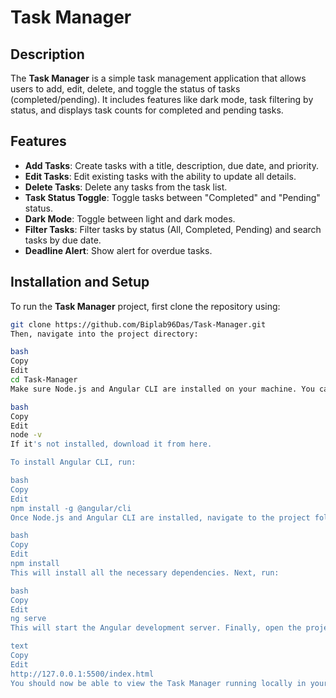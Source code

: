 # Task Manager

## Description
The **Task Manager** is a simple task management application that allows users to add, edit, delete, and toggle the status of tasks (completed/pending). It includes features like dark mode, task filtering by status, and displays task counts for completed and pending tasks.

## Features

- **Add Tasks**: Create tasks with a title, description, due date, and priority.
- **Edit Tasks**: Edit existing tasks with the ability to update all details.
- **Delete Tasks**: Delete any tasks from the task list.
- **Task Status Toggle**: Toggle tasks between "Completed" and "Pending" status.
- **Dark Mode**: Toggle between light and dark modes.
- **Filter Tasks**: Filter tasks by status (All, Completed, Pending) and search tasks by due date.
- **Deadline Alert**: Show alert for overdue tasks.

## Installation and Setup

To run the **Task Manager** project, first clone the repository using:

```bash
git clone https://github.com/Biplab96Das/Task-Manager.git
Then, navigate into the project directory:

bash
Copy
Edit
cd Task-Manager
Make sure Node.js and Angular CLI are installed on your machine. You can check if Node.js is installed by running:

bash
Copy
Edit
node -v
If it's not installed, download it from here.

To install Angular CLI, run:

bash
Copy
Edit
npm install -g @angular/cli
Once Node.js and Angular CLI are installed, navigate to the project folder and run:

bash
Copy
Edit
npm install
This will install all the necessary dependencies. Next, run:

bash
Copy
Edit
ng serve
This will start the Angular development server. Finally, open the project in your browser at:

text
Copy
Edit
http://127.0.0.1:5500/index.html
You should now be able to view the Task Manager running locally in your browser.
